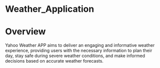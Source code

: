 # Weather_Application

# Overview
Yahoo Weather APP aims to deliver an engaging and informative weather experience, providing users with the necessary information to plan their day, stay safe during severe weather conditions, and make informed decisions based on accurate weather forecasts.
